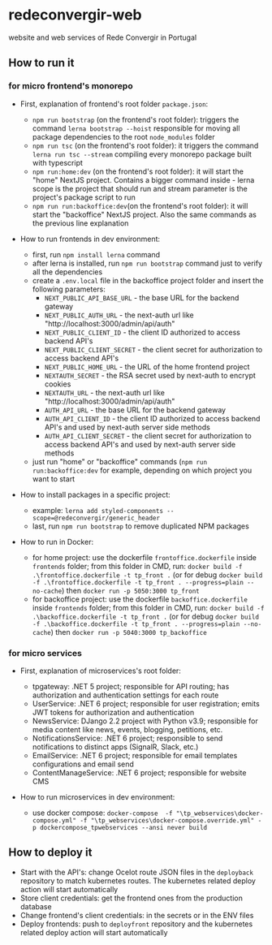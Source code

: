 # redeconvergir-web
website and web services of Rede Convergir in Portugal


## How to run it
### for micro frontend's monorepo
- First, explanation of frontend's root folder `package.json`:
	- `npm run bootstrap` (on the frontend's root folder): triggers the command `lerna bootstrap --hoist` responsible for moving all package dependencies to the root `node_modules` folder
	- `npm run tsc` (on the frontend's root folder): it triggers the command `lerna run tsc --stream` compiling every monorepo package built with typescript
	- `npm run:home:dev` (on the frontend's root folder): it will start the "home" NextJS project. Contains a bigger command inside - lerna scope is the project that should run and stream parameter is the project's package script to run
	- `npm run run:backoffice:dev`(on the frontend's root folder): it will start the "backoffice" NextJS project. Also the same commands as the previous line explanation
	
- How to run frontends in dev environment:
	- first, run `npm install lerna` command
	- after lerna is installed, run `npm run bootstrap` command just to verify all the dependencies
	- create a `.env.local` file in the backoffice project folder and insert the following parameters:
		- `NEXT_PUBLIC_API_BASE_URL` - the base URL for the backend gateway
		- `NEXT_PUBLIC_AUTH_URL` - the next-auth url like "http://localhost:3000/admin/api/auth"
		- `NEXT_PUBLIC_CLIENT_ID` - the client ID authorized to access backend API's
		- `NEXT_PUBLIC_CLIENT_SECRET` - the client secret for authorization to access backend API's
		- `NEXT_PUBLIC_HOME_URL` - the URL of the home frontend project
		- `NEXTAUTH_SECRET` - the RSA secret used by next-auth to encrypt cookies
		- `NEXTAUTH_URL` - the next-auth url like "http://localhost:3000/admin/api/auth"
		- `AUTH_API_URL` - the base URL for the backend gateway
		- `AUTH_API_CLIENT_ID` - the client ID authorized to access backend API's and used by next-auth server side methods
		- `AUTH_API_CLIENT_SECRET` - the client secret for authorization to access backend API's and used by next-auth server side methods
	- just run "home" or "backoffice" commands (`npm run run:backoffice:dev` for example, depending on which project you want to start
	
- How to install packages in a specific project:
	- example: `lerna add styled-components --scope=@redeconvergir/generic_header`
	- last, run `npm run bootstrap` to remove duplicated NPM packages
	
- How to run in Docker:
	- for home project: use the dockerfile `frontoffice.dockerfile` inside `frontends` folder; from this folder in CMD, run: `docker build -f .\frontoffice.dockerfile -t tp_front .` (or for debug `docker build -f .\frontoffice.dockerfile -t tp_front . --progress=plain --no-cache`) then `docker run -p 5050:3000 tp_front`
	- for backoffice project: use the dockerfile `backoffice.dockerfile` inside `frontends` folder; from this folder in CMD, run: `docker build -f .\backoffice.dockerfile -t tp_front .` (or for debug `docker build -f .\backoffice.dockerfile -t tp_front . --progress=plain --no-cache`) then `docker run -p 5040:3000 tp_backoffice`

### for micro services
- First, explanation of microservices's root folder:
	- tpgateway: .NET 5 project; responsible for API routing; has authorization and authentication settings for each route
	- UserService: .NET 6 project; responsible for user registration; emits JWT tokens for authorization and authentication
	- NewsService: DJango 2.2 project with Python v3.9; responsible for media content like news, events, blogging, petitions, etc.
	- NotificationsService: .NET 6 project; responsible to send notifications to distinct apps (SignalR, Slack, etc.)
	- EmailService: .NET 6 project; responsible for email templates configurations and email send
	- ContentManageService: .NET 6 project; responsible for website CMS
	
- How to run microservices in dev environment:
	- use docker compose: `docker-compose  -f "\tp_webservices\docker-compose.yml" -f "\tp_webservices\docker-compose.override.yml" -p dockercompose_tpwebservices --ansi never build`

## How to deploy it
- Start with the API's: change Ocelot route JSON files in the `deployback` repository to match kubernetes routes. The kubernetes related deploy action will start automatically
- Store client credentials: get the frontend ones from the production database
- Change frontend's client credentials: in the secrets or in the ENV files
- Deploy frontends: push to `deployfront` repository and the kubernetes related deploy action will start automatically
